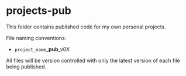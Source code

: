 # projects-pub
This folder contains published code for my own personal projects.

File naming conventions:

- `project_name`_**pub**_v0X

All files will be version controlled with only the latest version of each file being published.
